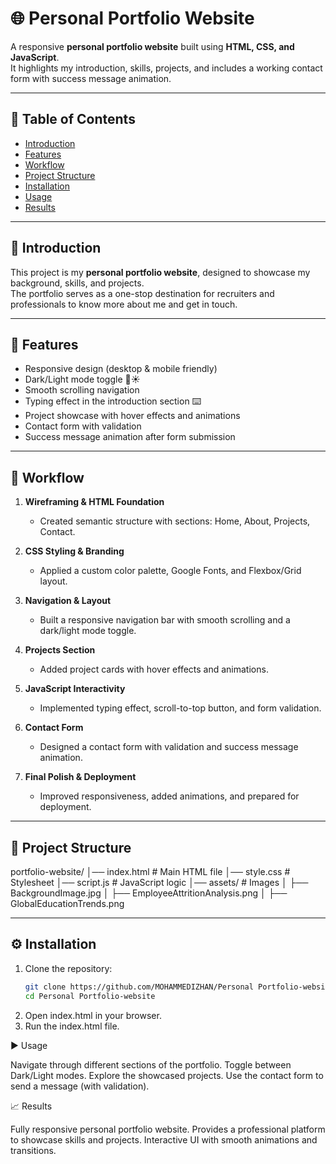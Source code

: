 # 🌐 Personal Portfolio Website  

A responsive **personal portfolio website** built using **HTML, CSS, and JavaScript**.  
It highlights my introduction, skills, projects, and includes a working contact form with success message animation.  

---

## 📑 Table of Contents  
- [Introduction](#introduction)  
- [Features](#features)  
- [Workflow](#workflow)  
- [Project Structure](#project-structure)  
- [Installation](#installation)  
- [Usage](#usage)  
- [Results](#results)   

---

## 📖 Introduction  
This project is my **personal portfolio website**, designed to showcase my background, skills, and projects.  
The portfolio serves as a one-stop destination for recruiters and professionals to know more about me and get in touch.  

---

## 🚀 Features  
- Responsive design (desktop & mobile friendly)  
- Dark/Light mode toggle 🌙☀️  
- Smooth scrolling navigation  
- Typing effect in the introduction section ⌨️  
- Project showcase with hover effects and animations  
- Contact form with validation  
- Success message animation after form submission  

---

## 🔄 Workflow  

1. **Wireframing & HTML Foundation**  
   - Created semantic structure with sections: Home, About, Projects, Contact.  

2. **CSS Styling & Branding**  
   - Applied a custom color palette, Google Fonts, and Flexbox/Grid layout.  

3. **Navigation & Layout**  
   - Built a responsive navigation bar with smooth scrolling and a dark/light mode toggle.  

4. **Projects Section**  
   - Added project cards with hover effects and animations.  

5. **JavaScript Interactivity**  
   - Implemented typing effect, scroll-to-top button, and form validation.  

6. **Contact Form**  
   - Designed a contact form with validation and success message animation.  

7. **Final Polish & Deployment**  
   - Improved responsiveness, added animations, and prepared for deployment.  

---

## 📂 Project Structure

portfolio-website/
│── index.html # Main HTML file
│── style.css # Stylesheet
│── script.js # JavaScript logic
│── assets/ # Images 
│ ├── BackgroundImage.jpg
│ ├── EmployeeAttritionAnalysis.png
│ ├── GlobalEducationTrends.png

---

## ⚙️ Installation  

1. Clone the repository:  
   ```bash
   git clone https://github.com/MOHAMMEDIZHAN/Personal Portfolio-website.git
   cd Personal Portfolio-website
2. Open index.html in your browser.
3. Run the index.html file.
   
▶️ Usage

Navigate through different sections of the portfolio.
Toggle between Dark/Light modes.
Explore the showcased projects.
Use the contact form to send a message (with validation).

📈 Results

Fully responsive personal portfolio website.
Provides a professional platform to showcase skills and projects.
Interactive UI with smooth animations and transitions.
